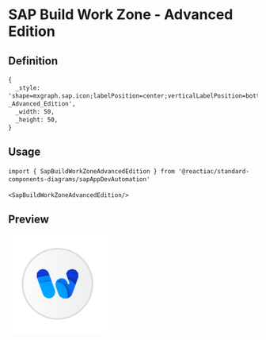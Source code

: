 # SAP Build Work Zone - Advanced Edition

## Definition

```
{
  _style: 'shape=mxgraph.sap.icon;labelPosition=center;verticalLabelPosition=bottom;align=center;verticalAlign=top;strokeWidth=1;strokeColor=#D5DADD;fillColor=#EDEFF0;gradientColor=#FCFCFC;gradientDirection=west;aspect=fixed;SAPIcon=SAP_Build_Work_Zone_-_Advanced_Edition',
  _width: 50,
  _height: 50,
}
```

## Usage

```
import { SapBuildWorkZoneAdvancedEdition } from '@reactiac/standard-components-diagrams/sapAppDevAutomation'

<SapBuildWorkZoneAdvancedEdition/>
```

## Preview

<img src="./sap-build-work-zone-advanced-edition.png" width="200"/>
